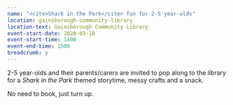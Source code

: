 ```yaml
---
name: "<cite>Shark in the Park</cite> fun for 2-5 year-olds"
location: gainsborough-community-library
location-text: Gainsborough Community Library
event-start-date: 2020-03-18
event-start-time: 1400
event-end-time: 1500
breadcrumb: y
---
```


2-5 year-olds and their parents/carers are invited to pop along to the library for a <cite>Shark in the Park</cite> themed storytime, messy crafts and a snack.

No need to book, just turn up.
